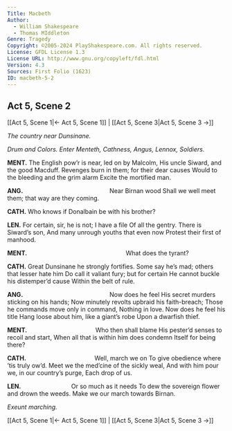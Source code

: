 ```yaml
---
Title: Macbeth
Author: 
  - William Shakespeare
  - Thomas MIddleton
Genre: Tragedy
Copyright: ©2005-2024 PlayShakespeare.com. All rights reserved.
License: GFDL License 1.3
License URL: http://www.gnu.org/copyleft/fdl.html
Version: 4.3
Sources: First Folio (1623)
ID: macbeth-5-2
---
```


## Act 5, Scene 2
[[Act 5, Scene 1|← Act 5, Scene 1]] | [[Act 5, Scene 3|Act 5, Scene 3 →]]

*The country near Dunsinane.*

*Drum and Colors. Enter Menteth, Cathness, Angus, Lennox, Soldiers.*

**MENT.**
The English pow’r is near, led on by Malcolm,
His uncle Siward, and the good Macduff.
Revenges burn in them; for their dear causes
Would to the bleeding and the grim alarm
Excite the mortified man.

**ANG.**
              Near Birnan wood
Shall we well meet them; that way are they coming.

**CATH.**
Who knows if Donalbain be with his brother?

**LEN.**
For certain, sir, he is not; I have a file
Of all the gentry. There is Siward’s son,
And many unrough youths that even now
Protest their first of manhood.

**MENT.**
                What does the tyrant?

**CATH.**
Great Dunsinane he strongly fortifies.
Some say he’s mad; others that lesser hate him
Do call it valiant fury; but for certain
He cannot buckle his distemper’d cause
Within the belt of rule.

**ANG.**
              Now does he feel
His secret murders sticking on his hands;
Now minutely revolts upbraid his faith-breach;
Those he commands move only in command,
Nothing in love. Now does he feel his title
Hang loose about him, like a giant’s robe
Upon a dwarfish thief.

**MENT.**
           Who then shall blame
His pester’d senses to recoil and start,
When all that is within him does condemn
Itself for being there?

**CATH.**
           Well, march we on
To give obedience where ’tis truly ow’d.
Meet we the med’cine of the sickly weal,
And with him pour we, in our country’s purge,
Each drop of us.

**LEN.**
        Or so much as it needs
To dew the sovereign flower and drown the weeds.
Make we our march towards Birnan.

*Exeunt marching.*

[[Act 5, Scene 1|← Act 5, Scene 1]] | [[Act 5, Scene 3|Act 5, Scene 3 →]]